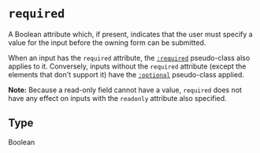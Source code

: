 # `required`

A Boolean attribute which, if present, indicates that the user must specify a value for the input before the owning form can be submitted.

When an input has the `required` attribute, the [`:required`](/en-US/docs/Web/CSS/:required) pseudo-class also applies to it. Conversely, inputs without the `required` attribute (except the elements that don't support it) have the [`:optional`](/en-US/docs/Web/CSS/:optional) pseudo-class applied.

**Note:** Because a read-only field cannot have a value, `required` does not have any effect on inputs with the `readonly` attribute also specified.

## Type

Boolean
